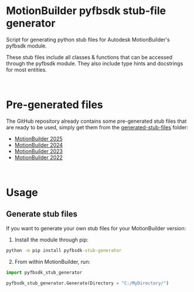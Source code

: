 # MotionBuilder pyfbsdk stub-file generator
Script for generating python stub files for Autodesk MotionBuilder's pyfbsdk module.

These stub files include all classes & functions that can be accessed through the pyfbsdk module.
They also include type hints and docstrings for most entities.


<br>


# Pre-generated files
The GitHub repository already contains some pre-generated stub files that are ready to be used, simply get them from the [generated-stub-files](https://github.com/nils-soderman/pyfbsdk-stub-generator/tree/main/generated-stub-files) folder:
* [MotionBuilder 2025](https://github.com/nils-soderman/pyfbsdk-stub-generator/tree/main/generated-stub-files/motionbuilder-2025)
* [MotionBuilder 2024](https://github.com/nils-soderman/pyfbsdk-stub-generator/tree/main/generated-stub-files/motionbuilder-2024)
* [MotionBuilder 2023](https://github.com/nils-soderman/pyfbsdk-stub-generator/tree/main/generated-stub-files/motionbuilder-2023)
* [MotionBuilder 2022](https://github.com/nils-soderman/pyfbsdk-stub-generator/tree/main/generated-stub-files/motionbuilder-2022)

<br>

# Usage

## Generate stub files
If you want to generate your own stub files for your MotionBuilder version:

1. Install the module through pip:
```cmd
python -m pip install pyfbsdk-stub-generator
```

2. From within MotionBuilder, run:
```python
import pyfbsdk_stub_generator

pyfbsdk_stub_generator.Generate(Directory = "C:/MyDirectory/")
```